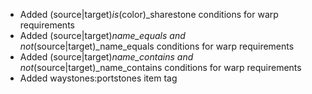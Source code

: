 - Added (source|target)_is_(color)_sharestone conditions for warp requirements
- Added (source|target)_name_equals and not_(source|target)_name_equals conditions for warp requirements
- Added (source|target)_name_contains and not_(source|target)_name_contains conditions for warp requirements
- Added waystones:portstones item tag